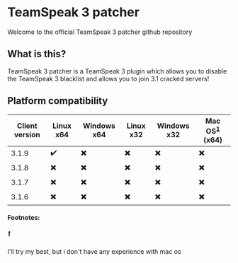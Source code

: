 # TeamSpeak 3 patcher
Welcome to the official TeamSpeak 3 patcher github repository

## What is this?
TeamSpeak 3 patcher is a TeamSpeak 3 plugin which allows you to disable the TeamSpeak 3 blacklist and allows you to join 3.1 cracked servers!

## Platform compatibility

| Client version | Linux x64 | Windows x64 | Linux x32 | Windows x32 | Mac OS<sup id="a1">[1](#Mac-OS)</sup> (x64) |
| --- | --- | --- | --- | --- | --- |
| 3.1.9 | :heavy_check_mark: | :heavy_multiplication_x: | :heavy_multiplication_x: | :heavy_multiplication_x: | :heavy_multiplication_x: |
| 3.1.8 | :heavy_multiplication_x: | :heavy_multiplication_x: | :heavy_multiplication_x: | :heavy_multiplication_x: | :heavy_multiplication_x: |
| 3.1.7 | :heavy_multiplication_x: | :heavy_multiplication_x: | :heavy_multiplication_x: | :heavy_multiplication_x: | :heavy_multiplication_x: |
| 3.1.6 | :heavy_multiplication_x: | :heavy_multiplication_x: | :heavy_multiplication_x: | :heavy_multiplication_x: | :heavy_multiplication_x: |

#### Footnotes:
##### 1
I'll try my best, but i don't have any experience with mac os
